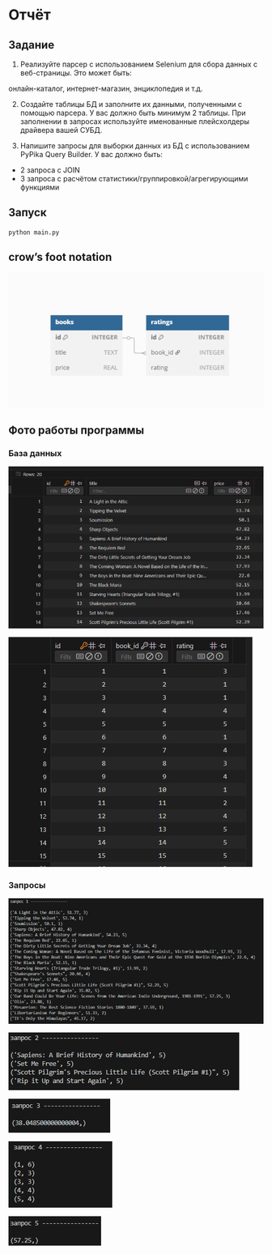 # Отчёт
## Задание 
1) Реализуйте парсер с использованием Selenium для сбора данных с веб-страницы. Это может быть:

онлайн-каталог, интернет-магазин, энциклопедия и т.д.

2) Создайте таблицы БД и заполните их данными, полученными с помощью парсера. У вас должно быть минимум 2 таблицы. При заполнении в запросах используйте именованные плейсхолдеры драйвера вашей СУБД.

3) Напишите запросы для выборки данных из БД с использованием PyPika Query Builder. У вас должно быть:
- 2 запроса с JOIN
- 3 запроса с расчётом статистики/группировкой/агрегирующими функциями
## Запуск
```
python main.py
```
## crow’s foot notation
![cfn](pics16/cfn.png)
## Фото работы программы
### База данных
![p1](pics16/p1.png)

![p2](pics16/p2.png)
### Запросы
![p3](pics16/p3.png)

![p4](pics16/p4.png)

![p5](pics16/p5.png)

![p6](pics16/p6.png)

![p7](pics16/p7.png)